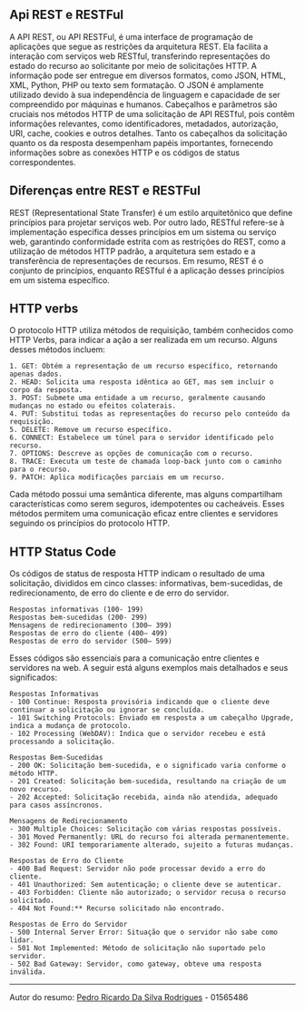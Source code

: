 ## Api REST e RESTFul


A API REST, ou API RESTFul, é uma interface de programação de aplicações que segue as restrições da arquitetura REST. Ela facilita a interação com serviços web RESTful, transferindo representações do estado do recurso ao solicitante por meio de solicitações HTTP. A informação pode ser entregue em diversos formatos, como JSON, HTML, XML, Python, PHP ou texto sem formatação. O JSON é amplamente utilizado devido à sua independência de linguagem e capacidade de ser compreendido por máquinas e humanos. Cabeçalhos e parâmetros são cruciais nos métodos HTTP de uma solicitação de API RESTful, pois contêm informações relevantes, como identificadores, metadados, autorização, URI, cache, cookies e outros detalhes. Tanto os cabeçalhos da solicitação quanto os da resposta desempenham papéis importantes, fornecendo informações sobre as conexões HTTP e os códigos de status correspondentes.


## Diferenças entre REST e RESTFul


REST (Representational State Transfer) é um estilo arquitetônico que define princípios para projetar serviços web. Por outro lado, RESTful refere-se à implementação específica desses princípios em um sistema ou serviço web, garantindo conformidade estrita com as restrições do REST, como a utilização de métodos HTTP padrão, a arquitetura sem estado e a transferência de representações de recursos. Em resumo, REST é o conjunto de princípios, enquanto RESTful é a aplicação desses princípios em um sistema específico.

## HTTP verbs

O protocolo HTTP utiliza métodos de requisição, também conhecidos como HTTP Verbs, para indicar a ação a ser realizada em um recurso. Alguns desses métodos incluem:

```
1. GET: Obtém a representação de um recurso específico, retornando apenas dados.
2. HEAD: Solicita uma resposta idêntica ao GET, mas sem incluir o corpo da resposta.
3. POST: Submete uma entidade a um recurso, geralmente causando mudanças no estado ou efeitos colaterais.
4. PUT: Substitui todas as representações do recurso pelo conteúdo da requisição.
5. DELETE: Remove um recurso específico.
6. CONNECT: Estabelece um túnel para o servidor identificado pelo recurso.
7. OPTIONS: Descreve as opções de comunicação com o recurso.
8. TRACE: Executa um teste de chamada loop-back junto com o caminho para o recurso.
9. PATCH: Aplica modificações parciais em um recurso.
```

Cada método possui uma semântica diferente, mas alguns compartilham características como serem seguros, idempotentes ou cacheáveis. Esses métodos permitem uma comunicação eficaz entre clientes e servidores seguindo os princípios do protocolo HTTP.

## HTTP Status Code

Os códigos de status de resposta HTTP indicam o resultado de uma solicitação, divididos em cinco classes: informativas, bem-sucedidas, de redirecionamento, de erro do cliente e de erro do servidor.
```
Respostas informativas (100- 199)
Respostas bem-sucedidas (200- 299)
Mensagens de redirecionamento (300– 399)
Respostas de erro do cliente (400– 499)
Respostas de erro do servidor (500– 599)
```

Esses códigos são essenciais para a comunicação entre clientes e servidores na web. A seguir está alguns exemplos mais detalhados e seus significados:

```
Respostas Informativas
- 100 Continue: Resposta provisória indicando que o cliente deve continuar a solicitação ou ignorar se concluída.
- 101 Switching Protocols: Enviado em resposta a um cabeçalho Upgrade, indica a mudança de protocolo.
- 102 Processing (WebDAV): Indica que o servidor recebeu e está processando a solicitação.

Respostas Bem-Sucedidas
- 200 OK: Solicitação bem-sucedida, e o significado varia conforme o método HTTP.
- 201 Created: Solicitação bem-sucedida, resultando na criação de um novo recurso.
- 202 Accepted: Solicitação recebida, ainda não atendida, adequado para casos assíncronos.

Mensagens de Redirecionamento
- 300 Multiple Choices: Solicitação com várias respostas possíveis.
- 301 Moved Permanently: URL do recurso foi alterada permanentemente.
- 302 Found: URI temporariamente alterado, sujeito a futuras mudanças.

Respostas de Erro do Cliente
- 400 Bad Request: Servidor não pode processar devido a erro do cliente.
- 401 Unauthorized: Sem autenticação; o cliente deve se autenticar.
- 403 Forbidden: Cliente não autorizado; o servidor recusa o recurso solicitado.
- 404 Not Found:** Recurso solicitado não encontrado.

Respostas de Erro do Servidor
- 500 Internal Server Error: Situação que o servidor não sabe como lidar.
- 501 Not Implemented: Método de solicitação não suportado pelo servidor.
- 502 Bad Gateway: Servidor, como gateway, obteve uma resposta inválida.

```

---
Autor do resumo: [Pedro Ricardo Da Silva Rodrigues](https://www.linkedin.com/in/pedro-rs-rodrigues/) - 01565486
